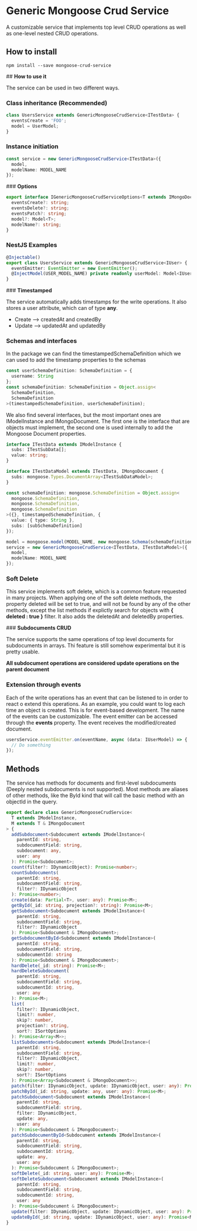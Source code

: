 # Generic Mongoose Crud Service

A customizable service that implements top level CRUD operations as well as one-level nested CRUD operations.

## **How to install**

```shell
npm install --save mongoose-crud-service
```

## **How to use it**

The service can be used in two different ways.

### **Class inheritance (Recommended)**

```typescript
class UsersService extends GenericMongooseCrudService<ITestData> {
  eventsCreate = 'FOO';
  model = UserModel;
}
```

### **Instance initiation**

```typescript
const service = new GenericMongooseCrudService<ITestData>({
  model,
  modelName: MODEL_NAME
});
```

### **Options**

```typescript
export interface IGenericMongooseCrudServiceOptions<T extends IMongoDocument> {
  eventsCreate?: string;
  eventsDelete?: string;
  eventsPatch?: string;
  model?: Model<T>;
  modelName?: string;
}
```

### **NestJS Examples**

```typescript
@Injectable()
export class UsersService extends GenericMongooseCrudService<IUser> {
  eventEmitter: EventEmitter = new EventEmitter();
  @InjectModel(USER_MODEL_NAME) private readonly userModel: Model<IUserModel>;
}
```

### **Timestamped**

The service automatically adds timestamps for the write operations. It also stores a user attribute, which can of type **any**.

- Create --> createdAt and createdBy
- Update --> updatedAt and updatedBy

### **Schemas and interfaces**

In the package we can find the timestampedSchemaDefinition which we can used to add the timestamp properties to the schemas

```typescript
const userSchemaDefinition: SchemaDefinition = {
  username: String
};
const schemaDefinition: SchemaDefinition = Object.assign<
  SchemaDefinition,
  SchemaDefinition
>(timestampedSchemaDefinition, userSchemaDefinition);
```

We also find several interfaces, but the most important ones are IModelInstance and IMongoDocument. The first one is the interface that are objects must implement, the second one is used internally to add the Mongoose Document properties.

```typescript
interface ITestData extends IModelInstance {
  subs: ITestSubData[];
  value: string;
}

interface ITestDataModel extends ITestData, IMongoDocument {
  subs: mongoose.Types.DocumentArray<ITestSubDataModel>;
}

const schemaDefinition: mongoose.SchemaDefinition = Object.assign<
  mongoose.SchemaDefinition,
  mongoose.SchemaDefinition,
  mongoose.SchemaDefinition
>({}, timestampedSchemaDefinition, {
  value: { type: String },
  subs: [subSchemaDefinition]
});

model = mongoose.model(MODEL_NAME, new mongoose.Schema(schemaDefinition));
service = new GenericMongooseCrudService<ITestData, ITestDataModel>({
  model,
  modelName: MODEL_NAME
});
```

### **Soft Delete**

This service implements soft delete, which is a common feature requested in many projects. When applying one of the soft delete methods, the property deleted will be set to true, and will not be found by any of the other methods, except the list methods if explictly search for objects with **{ deleted : true }** filter. It also adds the deletedAt and deletedBy properties.

### **Subdocuments CRUD**

The service supports the same operations of top level documents for subdocuments in arrays. Thi feature is still somehow experimental but it is pretty usable.

**All subdocument operations are considered update operations on the parent document**

### **Extension through events**

Each of the write operations has an event that can be listened to in order to react o extend this operations. As an example, you could want to log each time an object is created. This is for event-based development. The name of the events can be customizable. The event emitter can be accessed through the **events** property. The event receives the modified/created document.

```typescript
usersService.eventEmitter.on(eventName, async (data: IUserModel) => {
  // Do something
});
```

## **Methods**

The service has methods for documents and first-level subdocuments (Deeply nested subdocuments is not supported). Most methods are aliases of other methods, like the ById kind that will call the basic method with an objectId in the query.

```typescript
export declare class GenericMongooseCrudService<
  T extends IModelInstance,
  M extends T & IMongoDocument
> {
  addSubdocument<Subdocument extends IModelInstance>(
    parentId: string,
    subdocumentField: string,
    subdocument: any,
    user: any
  ): Promise<Subdocument>;
  count(filter?: IDynamicObject): Promise<number>;
  countSubdocuments(
    parentId: string,
    subdocumentField: string,
    filter?: IDynamicObject
  ): Promise<number>;
  create(data: Partial<T>, user: any): Promise<M>;
  getById(_id: string, projection?: string): Promise<M>;
  getSubdocument<Subdocument extends IModelInstance>(
    parentId: string,
    subdocumentField: string,
    filter?: IDynamicObject
  ): Promise<Subdocument & IMongoDocument>;
  getSubdocumentById<Subdocument extends IModelInstance>(
    parentId: string,
    subdocumentField: string,
    subdocumentId: string
  ): Promise<Subdocument & IMongoDocument>;
  hardDelete(_id: string): Promise<M>;
  hardDeleteSubdocument(
    parentId: string,
    subdocumentField: string,
    subdocumentId: string,
    user: any
  ): Promise<M>;
  list(
    filter?: IDynamicObject,
    limit?: number,
    skip?: number,
    projection?: string,
    sort?: ISortOptions
  ): Promise<Array<M>>;
  listSubdocuments<Subdocument extends IModelInstance>(
    parentId: string,
    subdocumentField: string,
    filter?: IDynamicObject,
    limit?: number,
    skip?: number,
    sort?: ISortOptions
  ): Promise<Array<Subdocument & IMongoDocument>>;
  patch(filter: IDynamicObject, update: IDynamicObject, user: any): Promise<M>;
  patchById(_id: string, update: any, user: any): Promise<M>;
  patchSubdocument<Subdocument extends IModelInstance>(
    parentId: string,
    subdocumentField: string,
    filter: IDynamicObject,
    update: any,
    user: any
  ): Promise<Subdocument & IMongoDocument>;
  patchSubdocumentById<Subdocument extends IModelInstance>(
    parentId: string,
    subdocumentField: string,
    subdocumentId: string,
    update: any,
    user: any
  ): Promise<Subdocument & IMongoDocument>;
  softDelete(_id: string, user: any): Promise<M>;
  softDeleteSubdocument<Subdocument extends IModelInstance>(
    parentId: string,
    subdocumentField: string,
    subdocumentId: string,
    user: any
  ): Promise<Subdocument & IMongoDocument>;
  update(filter: IDynamicObject, update: IDynamicObject, user: any): Promise<M>;
  updateById(_id: string, update: IDynamicObject, user: any): Promise<M>;
}
```
